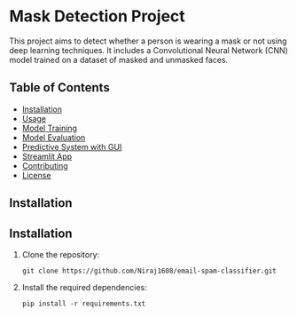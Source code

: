 # Mask Detection Project

This project aims to detect whether a person is wearing a mask or not using deep learning techniques. It includes a Convolutional Neural Network (CNN) model trained on a dataset of masked and unmasked faces.

## Table of Contents
- [Installation](#installation)
- [Usage](#usage)
- [Model Training](#model-training)
- [Model Evaluation](#model-evaluation)
- [Predictive System with GUI](#predictive-system-with-gui)
- [Streamlit App](#streamlit-app)
- [Contributing](#contributing)
- [License](#license)

## Installation

## Installation

1. Clone the repository:
   ```
   git clone https://github.com/Niraj1608/email-spam-classifier.git
   ```

2. Install the required dependencies:
   ```
   pip install -r requirements.txt
   ```

